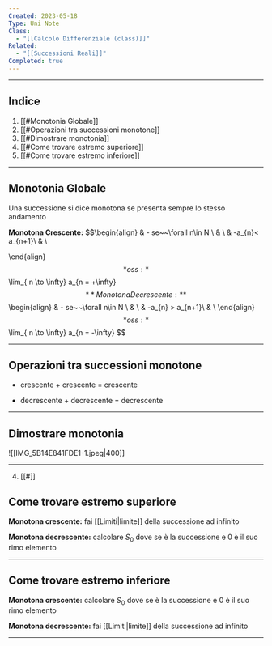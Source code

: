 ```yaml
---
Created: 2023-05-18
Type: Uni Note
Class:
  - "[[Calcolo Differenziale (class)]]"
Related:
  - "[[Successioni Reali]]"
Completed: true
---
```

---
## Indice
1. [[#Monotonia Globale]]
2. [[#Operazioni tra successioni monotone]]
3. [[#Dimostrare monotonia]]
4. [[#Come trovare estremo superiore]]
5. [[#Come trovare estremo inferiore]]

---
## Monotonia Globale
Una successione si dice monotona se presenta sempre lo stesso andamento

**Monotona Crescente:**
$$\begin{align}
& - se~~\forall n\in N \\
&  \\
& -a_{n}< a_{n+1}\\
& \\

\end{align} $$
*oss:* $$\lim_{ n \to \infty} a_{n = +\infty} $$
**Monotona Decrescente:**
$$\begin{align}
& - se~~\forall n\in N \\
&  \\
& -a_{n} > a_{n+1}\\
& \\
\end{align} $$
*oss:* $$\lim_{ n \to \infty} a_{n = -\infty} $$

---
## Operazioni tra successioni monotone
- crescente + crescente = crescente

- decrescente + decrescente = decrescente

---
## Dimostrare monotonia
![[IMG_5B14E841FDE1-1.jpeg|400]]

---
4. [[#]]
## Come trovare estremo superiore

**Monotona crescente:** fai [[Limiti|limite]] della successione ad infinito

**Monotona decrescente:** calcolare $S_{0}$ dove se è la successione e 0 è il suo rimo elemento

---
## Come trovare estremo inferiore

**Monotona crescente:**  calcolare $S_{0}$ dove se è la successione e 0 è il suo rimo elemento

**Monotona decrescente:** fai [[Limiti|limite]] della successione ad infinito

---